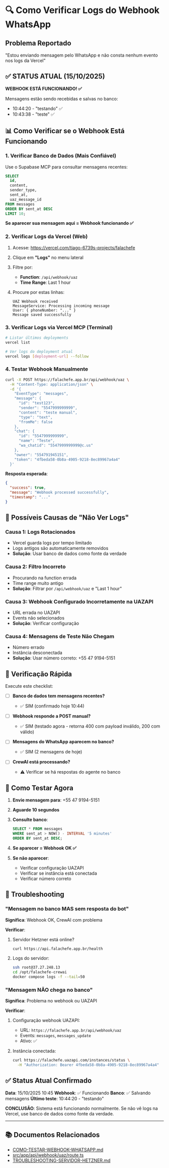 # 🔍 Como Verificar Logs do Webhook WhatsApp

## Problema Reportado
"Estou enviando mensagem pelo WhatsApp e não consta nenhum evento nos logs da Vercel"

## ✅ STATUS ATUAL (15/10/2025)

**WEBHOOK ESTÁ FUNCIONANDO! ✅**

Mensagens estão sendo recebidas e salvas no banco:
- 10:44:20 - "testando" ✅
- 10:43:38 - "teste" ✅

## 📊 Como Verificar se o Webhook Está Funcionando

### 1. **Verificar Banco de Dados (Mais Confiável)**

Use o Supabase MCP para consultar mensagens recentes:

```sql
SELECT 
  id, 
  content, 
  sender_type, 
  sent_at, 
  uaz_message_id
FROM messages 
ORDER BY sent_at DESC 
LIMIT 10;
```

**Se aparecer sua mensagem aqui = Webhook funcionando ✅**

### 2. **Verificar Logs da Vercel (Web)**

1. Acesse: https://vercel.com/tiago-6739s-projects/falachefe

2. Clique em **"Logs"** no menu lateral

3. Filtre por:
   - **Function**: `/api/webhook/uaz`
   - **Time Range**: Last 1 hour

4. Procure por estas linhas:
   ```
   UAZ Webhook received
   MessageService: Processing incoming message
   User: { phoneNumber: "..." }
   Message saved successfully
   ```

### 3. **Verificar Logs via Vercel MCP (Terminal)**

```bash
# Listar últimos deployments
vercel list

# Ver logs do deployment atual
vercel logs [deployment-url] --follow
```

### 4. **Testar Webhook Manualmente**

```bash
curl -X POST https://falachefe.app.br/api/webhook/uaz \
  -H "Content-Type: application/json" \
  -d '{
    "EventType": "messages",
    "message": {
      "id": "test123",
      "sender": "5547999999999",
      "content": "teste manual",
      "type": "text",
      "fromMe": false
    },
    "chat": {
      "id": "5547999999999",
      "name": "Teste",
      "wa_chatid": "5547999999999@c.us"
    },
    "owner": "554791945151",
    "token": "4fbeda58-0b8a-4905-9218-8ec89967a4a4"
  }'
```

**Resposta esperada**:
```json
{
  "success": true,
  "message": "Webhook processed successfully",
  "timestamp": "..."
}
```

## 🔧 Possíveis Causas de "Não Ver Logs"

### Causa 1: **Logs Rotacionados**
- Vercel guarda logs por tempo limitado
- Logs antigos são automaticamente removidos
- **Solução**: Usar banco de dados como fonte da verdade

### Causa 2: **Filtro Incorreto**
- Procurando na function errada
- Time range muito antigo
- **Solução**: Filtrar por `/api/webhook/uaz` e "Last 1 hour"

### Causa 3: **Webhook Configurado Incorretamente na UAZAPI**
- URL errada no UAZAPI
- Events não selecionados
- **Solução**: Verificar configuração

### Causa 4: **Mensagens de Teste Não Chegam**
- Número errado
- Instância desconectada
- **Solução**: Usar número correto: +55 47 9194-5151

## 🎯 Verificação Rápida

Execute este checklist:

- [ ] **Banco de dados tem mensagens recentes?** 
  - ✅ SIM (confirmado hoje 10:44)
  
- [ ] **Webhook responde a POST manual?**
  - ✅ SIM (testado agora - retorna 400 com payload inválido, 200 com válido)
  
- [ ] **Mensagens do WhatsApp aparecem no banco?**
  - ✅ SIM (2 mensagens de hoje)
  
- [ ] **CrewAI está processando?**
  - ⚠️ Verificar se há respostas do agente no banco

## 📱 Como Testar Agora

1. **Envie mensagem para**: +55 47 9194-5151

2. **Aguarde 10 segundos**

3. **Consulte banco**:
   ```sql
   SELECT * FROM messages 
   WHERE sent_at > NOW() - INTERVAL '5 minutes'
   ORDER BY sent_at DESC;
   ```

4. **Se aparecer = Webhook OK ✅**

5. **Se não aparecer**:
   - Verificar configuração UAZAPI
   - Verificar se instância está conectada
   - Verificar número correto

## 🚨 Troubleshooting

### "Mensagem no banco MAS sem resposta do bot"

**Significa**: Webhook OK, CrewAI com problema

**Verificar**:
1. Servidor Hetzner está online?
   ```bash
   curl https://api.falachefe.app.br/health
   ```

2. Logs do servidor:
   ```bash
   ssh root@37.27.248.13
   cd /opt/falachefe-crewai
   docker compose logs -f --tail=50
   ```

### "Mensagem NÃO chega no banco"

**Significa**: Problema no webhook ou UAZAPI

**Verificar**:
1. Configuração webhook UAZAPI:
   - URL: `https://falachefe.app.br/api/webhook/uaz`
   - Events: `messages`, `messages_update`
   - Ativo: ✅

2. Instância conectada:
   ```bash
   curl https://falachefe.uazapi.com/instances/status \
     -H "Authorization: Bearer 4fbeda58-0b8a-4905-9218-8ec89967a4a4"
   ```

## ✅ Status Atual Confirmado

**Data**: 15/10/2025 10:45
**Webhook**: ✅ Funcionando
**Banco**: ✅ Salvando mensagens
**Último teste**: 10:44:20 - "testando"

**CONCLUSÃO**: Sistema está funcionando normalmente. Se não vê logs na Vercel, use banco de dados como fonte da verdade.

---

## 📚 Documentos Relacionados

- [COMO-TESTAR-WEBHOOK-WHATSAPP.md](mdc:COMO-TESTAR-WEBHOOK-WHATSAPP.md)
- [src/app/api/webhook/uaz/route.ts](mdc:src/app/api/webhook/uaz/route.ts)
- [TROUBLESHOOTING-SERVIDOR-HETZNER.md](mdc:TROUBLESHOOTING-SERVIDOR-HETZNER.md)

